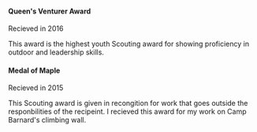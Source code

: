 #### Queen's Venturer Award

Recieved in 2016

This award is the highest youth Scouting award for showing proficiency in outdoor and leadership skills.

#### Medal of Maple

Recieved in 2015

This Scouting award is given in recongition for work that goes outside the responbilities of the recipeint. I recieved this award for my work on Camp Barnard's climbing wall.
